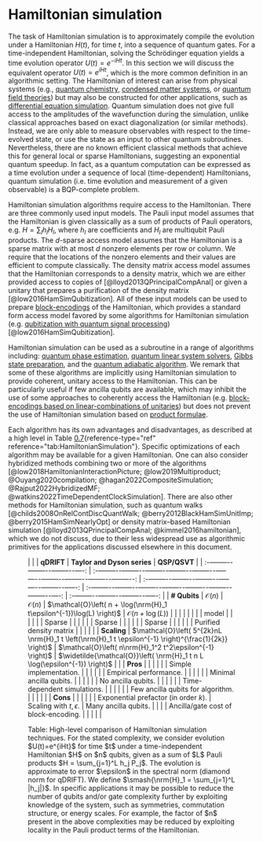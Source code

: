 # Hamiltonian simulation

The task of Hamiltonian simulation is to approximately compile the evolution under a Hamiltonian $H(t)$, for time $t$, into a sequence of quantum gates. For a time-independent Hamiltonian, solving the Schrödinger equation yields a time evolution operator $U(t)=e^{-iHt}$. In this section we will discuss the equivalent operator $U(t) = e^{iHt}$, which is the more common definition in an algorithmic setting. The Hamiltonian of interest can arise from physical systems (e.g., [quantum chemistry](../../areas-of-application/quantum-chemistry/introduction.md#quantum-chemistry), [condensed matter systems](../../areas-of-application/condensed-matter-physics/introduction.md#condensed-matter-physics), or [quantum field theories](../../areas-of-application/nuclear-and-particle-physics/quantum-field-theories.md#quantum-field-theories)) but may also be constructed for other applications, such as [differential equation simulation](../../areas-of-application/solving-differential-equations.md#solving-differential-equations). Quantum simulation does not give full access to the amplitudes of the wavefunction during the simulation, unlike classical approaches based on exact diagonalization (or similar methods). Instead, we are only able to measure observables with respect to the time-evolved state, or use the state as an input to other quantum subroutines. Nevertheless, there are no known efficient classical methods that achieve this for general local or sparse Hamiltonians, suggesting an exponential quantum speedup. In fact, as a quantum computation can be expressed as a time evolution under a sequence of local (time-dependent) Hamiltonians, quantum simulation (i.e. time evolution and measurement of a given observable) is a BQP-complete problem.


Hamiltonian simulation algorithms require access to the Hamiltonian. There are three commonly used input models. The Pauli input model assumes that the Hamiltonian is given classically as a sum of products of Pauli operators, e.g. $H = \sum_l h_l H_l$, where $h_l$ are coefficients and $H_l$ are multiqubit Pauli products. The $d$-sparse access model assumes that the Hamiltonian is a sparse matrix with at most $d$ nonzero elements per row or column. We require that the locations of the nonzero elements and their values are efficient to compute classically. The density matrix access model assumes that the Hamiltonian corresponds to a density matrix, which we are either provided access to copies of [@lloyd2013QPrincipalCompAnal] or given a unitary that prepares a purification of the density matrix [@low2016HamSimQubitization]. All of these input models can be used to prepare [block-encodings](../../quantum-algorithmic-primitives/quantum-linear-algebra/block-encodings.md#block-encodings) of the Hamiltonian, which provides a standard form access model favored by some algorithms for Hamiltonian simulation (e.g. [qubitization with quantum signal processing](../../quantum-algorithmic-primitives/quantum-linear-algebra/quantum-signal-processing.md#quantum-signal-processingqubitization)) [@low2016HamSimQubitization].


Hamiltonian simulation can be used as a subroutine in a range of algorithms including: [quantum phase estimation](../../quantum-algorithmic-primitives/quantum-phase-estimation.md#quantum-phase-estimation), [quantum linear system solvers](../../quantum-algorithmic-primitives/quantum-linear-system-solvers.md#quantum-linear-system-solvers), [Gibbs state preparation](../../quantum-algorithmic-primitives/gibbs-sampling.md#gibbs-sampling), and the [quantum adiabatic algorithm](../../quantum-algorithmic-primitives/quantum-adiabatic-algorithm.md#quantum-adiabatic-algorithm). We remark that some of these algorithms are implicitly using Hamiltonian simulation to provide coherent, unitary access to the Hamiltonian. This can be particularly useful if few ancilla qubits are available, which may inhibit the use of some approaches to coherently access the Hamiltonian (e.g. [block-encodings based on linear-combinations of unitaries](../../quantum-algorithmic-primitives/quantum-linear-algebra/manipulating-block-encodings.md#linear-combinations)) but does not prevent the use of Hamiltonian simulation based on [product formulae](../../quantum-algorithmic-primitives/hamiltonian-simulation/product-formulae.md#product-formulae).


Each algorithm has its own advantages and disadvantages, as described at a high level in Table [0.7](#tab:HamiltonianSimulation){reference-type="ref" reference="tab:HamiltonianSimulation"}. Specific optimizations of each algorithm may be available for a given Hamiltonian. One can also consider hybridized methods combining two or more of the algorithms [@low2018HamiltonianInteractionPicture; @low2019Multiproduct; @Ouyang2020compilation; @hagan2022CompositeSimulation; @Rajput2022HybridizedMF; @watkins2022TimeDependentClockSimulation]. There are also other methods for Hamiltonian simulation, such as quantum walks [@childs2008OnRelContDiscQuantWalk; @berry2012BlackHamSimUnitImp; @berry2015HamSimNearlyOpt] or density matrix–based Hamiltonian simulation [@lloyd2013QPrincipalCompAnal; @kimmel2016hamiltonian], which we do not discuss, due to their less widespread use as algorithmic primitives for the applications discussed elsewhere in this document.


<figure markdown> <span id="tab:HamiltonianSimulation"></span>


|                                       |                                                                                                         |                         **qDRIFT**                          |                          **Taylor and Dyson series**                          |              **QSP/QSVT**               |
| :-—–—--—–—--—–—--—-: | :-—–—--—–—--—–—--—–—--—–—--—–—--—–—--—–—--—–—--—–—--: | :-—–—--—–—--—–—--—–—--—–—--—–-: | :-—–—--—–—--—–—--—–—--—–—--—–—--—–—--—-: | :-—–—--—–—--—–—--—–-: |
|             **\# Qubits**             |                                      $\mathcal{O}\left( n \right)$                                      |                $\mathcal{O}\left( n \right)$                |     $\mathcal{O}\left( n + \log(\nrm{H}_1 t\epsilon^{-1})\log(L) \right)$     | $\mathcal{O}\left( n + \log(L) \right)$ |
|                                       |                                                                                                         |                                                             |                                                                               |                                         |
|                 model                 |                                                                                                         |                                                             |                                                                               |                                         |
|                Sparse                 |                                                                                                         |                                                             |                                                                               |                                         |
|                Sparse                 |                                                                                                         |                                                             |                                                                               |                                         |
|                Sparse                 |                                                                                                         |                                                             |                                                                               |                                         |
|        Purified density matrix        |                                                                                                         |                                                             |                                                                               |                                         |
|              **Scaling**              | $\mathcal{O}\left( 5^{2k}nL \nrm{H}_1 t \left(\nrm{H}_1 t \epsilon^{-1} \right)^{\frac{1}{2k}} \right)$ | $\mathcal{O}\left(  n\nrm{H}_1^2 t^2\epsilon^{-1}  \right)$ | $\widetilde{\mathcal{O}}\left(  \nrm{H}_1 t n L \log(\epsilon^{-1})  \right)$ |                                         |
|               **Pros**                |                                                                                                         |                                                             |                                                                               |                                         |
|        Simple implementation.         |                                                                                                         |                                                             |                                                                               |                                         |
|        Empirical performance.         |                                                                                                         |                                                             |                                                                               |                                         |
|        Minimal ancilla qubits.        |                                                                                                         |                                                             |                                                                               |                                         |
|          No ancilla qubits.           |                                                                                                         |                                                             |                                                                               |                                         |
|      Time-dependent simulations.      |                                                                                                         |                                                             |                                                                               |                                         |
|   Few ancilla qubits for algorithm.   |                                                                                                         |                                                             |                                                                               |                                         |
|               **Cons**                |                                                                                                         |                                                             |                                                                               |                                         |
| Exponential prefactor (in order $k$). |                                       Scaling with $t, \epsilon$.                                       |                    Many ancilla qubits.                     |                                                                               |                                         |
| Ancilla/gate cost of block-encoding.  |                                                                                                         |                                                             |                                                                               |                                         |


<figcaption markdown>Table: High-level comparison of Hamiltonian simulation techniques. For the stated complexity, we consider evolution $U(t)=e^{iHt}$ for time $t$ under a time-independent Hamiltonian $H$ on $n$ qubits, given as a sum of $L$ Pauli products $H = \sum_{j=1}^L h_j P_j$. The evolution is approximate to error $\epsilon$ in the spectral norm (diamond norm for qDRIFT). We define $\smash{\nrm{H}_1 = \sum_{j=1}^L |h_j|}$. In specific applications it may be possible to reduce the number of qubits and/or gate complexity further by exploiting knowledge of the system, such as symmetries, commutation structure, or energy scales. For example, the factor of $n$ present in the above complexities may be reduced by exploiting locality in the Pauli product terms of the Hamiltonian. </figcaption> </figure>








